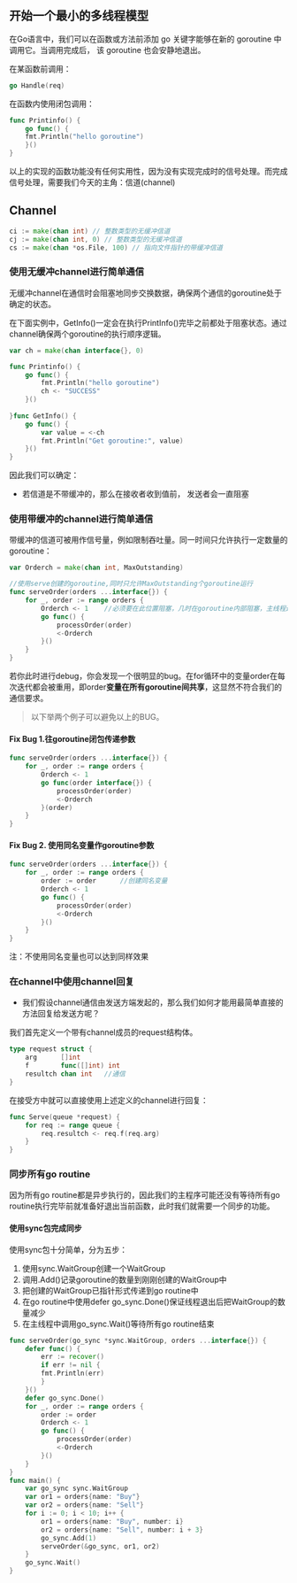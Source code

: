 ## 开始一个最小的多线程模型

在Go语言中，我们可以在函数或方法前添加 go 关键字能够在新的 goroutine 中调用它。当调用完成后， 该 goroutine 也会安静地退出。

在某函数前调用：
```go
go Handle(req)
```

在函数内使用闭包调用：
```go
func Printinfo() { 
    go func() {         
    fmt.Println("hello goroutine") 
    }()
}
```
以上的实现的函数功能没有任何实用性，因为没有实现完成时的信号处理。而完成信号处理，需要我们今天的主角：信道(channel)

## Channel
```go
ci := make(chan int) // 整数类型的无缓冲信道 
cj := make(chan int, 0) // 整数类型的无缓冲信道 
cs := make(chan *os.File, 100) // 指向文件指针的带缓冲信道
```

### 使用无缓冲channel进行简单通信
无缓冲channel在通信时会阻塞地同步交换数据，确保两个通信的goroutine处于确定的状态。

在下面实例中，GetInfo()一定会在执行PrintInfo()完毕之前都处于阻塞状态。通过channel确保两个goroutine的执行顺序逻辑。
```go
var ch = make(chan interface{}, 0)

func Printinfo() { 
    go func() {         
        fmt.Println("hello goroutine")         
        ch <- "SUCCESS"
    }()
    
}func GetInfo() { 
    go func() {         
        var value = <-ch         
        fmt.Println("Get goroutine:", value) 
    }()
}
```
因此我们可以确定：
- 若信道是不带缓冲的，那么在接收者收到值前， 发送者会一直阻塞

### 使用带缓冲的channel进行简单通信

带缓冲的信道可被用作信号量，例如限制吞吐量。同一时间只允许执行一定数量的goroutine：
```go
var Orderch = make(chan int, MaxOutstanding)

//使用serve创建的goroutine,同时只允许MaxOutstanding个goroutine运行
func serveOrder(orders ...interface{}) { 
    for _, order := range orders {         
        Orderch <- 1    //必须要在此位置阻塞，几时在goroutine内部阻塞，主线程还是会不断使用栈内存开新线程造成内存浪费。         
        go func() {                 
            processOrder(order)                
            <-Orderch         
        }() 
    }
}
```

若你此时进行debug，你会发现一个很明显的bug。在for循环中的变量order在每次迭代都会被重用，即order**变量在所有goroutine间共享**，这显然不符合我们的通信要求。

> 以下举两个例子可以避免以上的BUG。

#### Fix Bug 1.往goroutine闭包传递参数

```go
func serveOrder(orders ...interface{}) { 
    for _, order := range orders {         
        Orderch <- 1         
        go func(order interface{}) {                 
            processOrder(order)                
            <-Orderch         
        }(order) 
    }
}
```

#### Fix Bug 2. 使用同名变量作goroutine参数

```go
func serveOrder(orders ...interface{}) { 
    for _, order := range orders {   
        order := order      //创建同名变量
        Orderch <- 1         
        go func() {                 
            processOrder(order)                
            <-Orderch         
        }() 
    }
}
```
注：不使用同名变量也可以达到同样效果

### 在channel中使用channel回复
- 我们假设channel通信由发送方端发起的，那么我们如何才能用最简单直接的方法回复给发送方呢？

我们首先定义一个带有channel成员的request结构体。
```go
type request struct { 
    arg      []int 
    f        func([]int) int 
    resultch chan int   //通信
}
```

在接受方中就可以直接使用上述定义的channel进行回复：
```go
func Serve(queue *request) {
    for req := range queue {        
        req.resultch <- req.f(req.arg) 
    }
}
```

### 同步所有go routine
因为所有go routine都是异步执行的，因此我们的主程序可能还没有等待所有go routine执行完毕前就准备好退出当前函数，此时我们就需要一个同步的功能。

#### 使用sync包完成同步
使用sync包十分简单，分为五步：

1. 使用sync.WaitGroup创建一个WaitGroup
2. 调用.Add()记录goroutine的数量到刚刚创建的WaitGroup中
3. 把创建的WaitGroup已指针形式传递到go routine中
4. 在go routine中使用defer go_sync.Done()保证线程退出后把WaitGroup的数量减少
5. 在主线程中调用go_sync.Wait()等待所有go routine结束

```go
func serveOrder(go_sync *sync.WaitGroup, orders ...interface{}) { 
    defer func() {         
        err := recover()         
        if err != nil {                 
        fmt.Println(err)         
        } 
    }() 
    defer go_sync.Done() 
    for _, order := range orders {         
        order := order         
        Orderch <- 1         
        go func() {                 
            processOrder(order)                 
            <-Orderch         
        }() 
    }
}
func main() { 
    var go_sync sync.WaitGroup
    var or1 = orders{name: "Buy"} 
    var or2 = orders{name: "Sell"} 
    for i := 0; i < 10; i++ {         
        or1 = orders{name: "Buy", number: i}         
        or2 = orders{name: "Sell", number: i + 3}         
        go_sync.Add(1)         
        serveOrder(&go_sync, or1, or2) 
    } 
    go_sync.Wait()
}
```